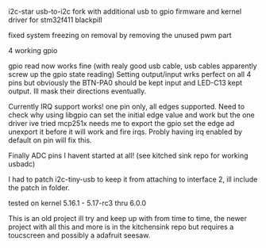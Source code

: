 i2c-star usb-to-i2c fork with additional usb to gpio firmware and kernel driver for stm32f411 blackpill

fixed system freezing on removal by removing the unused pwm part

4 working gpio 

gpio read now works fine (with realy good usb cable, usb cables apparently screw up the gpio state reading) Setting output/input wrks perfect on all 4 pins but obviously the BTN-PA0 should be kept input and LED-C13 kept output. Ill mask their directions eventually.

Currently IRQ support works! one pin only, all edges supported. Need to check why using libgpio can set the initial edge value and work but the one driver ive tried mcp251x needs me to export the gpio set the edge ad unexport it before it will work and fire irqs. Probly having irq enabled by default on pin will fix this.

Finally ADC pins I havent started at all! (see kitched sink repo for working usbadc)

I had to patch i2c-tiny-usb to keep it from attaching to interface 2, ill include the patch in folder. 


tested on kernel 5.16.1 - 5.17-rc3  thru 6.0.0

This is an old project ill try and keep up with from time to time, the newer project with all this and more is in the kitchensink repo but requires a toucscreen and possibly a adafruit seesaw. 




